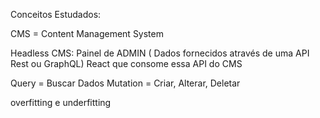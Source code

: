 Conceitos Estudados:

CMS = Content Management System

Headless CMS: Painel de ADMIN ( Dados fornecidos através de uma API Rest ou GraphQL)
React que consome essa API do CMS

Query = Buscar Dados
Mutation = Criar, Alterar, Deletar

overfitting e underfitting
